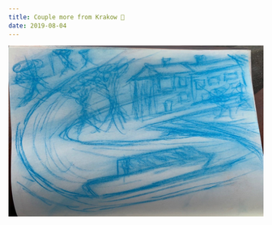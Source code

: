 ```yaml
---
title: Couple more from Krakow 😬
date: 2019-08-04
---
```


!['Couple more from Krakow 😬'](image/126CouplemorefromKrakow--e.jpg)

